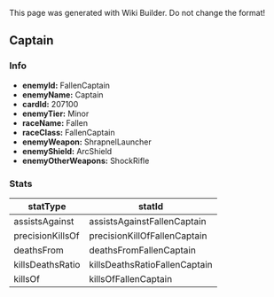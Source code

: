 <span class="wiki-builder">This page was generated with Wiki Builder. Do not change the format!</span>

## Captain
### Info
* **enemyId:** FallenCaptain
* **enemyName:** Captain
* **cardId:** 207100
* **enemyTier:** Minor
* **raceName:** Fallen
* **raceClass:** FallenCaptain
* **enemyWeapon:** ShrapnelLauncher
* **enemyShield:** ArcShield
* **enemyOtherWeapons:** ShockRifle

### Stats
statType | statId
-------- | ------
assistsAgainst | assistsAgainstFallenCaptain
precisionKillsOf | precisionKillOfFallenCaptain
deathsFrom | deathsFromFallenCaptain
killsDeathsRatio | killsDeathsRatioFallenCaptain
killsOf | killsOfFallenCaptain

